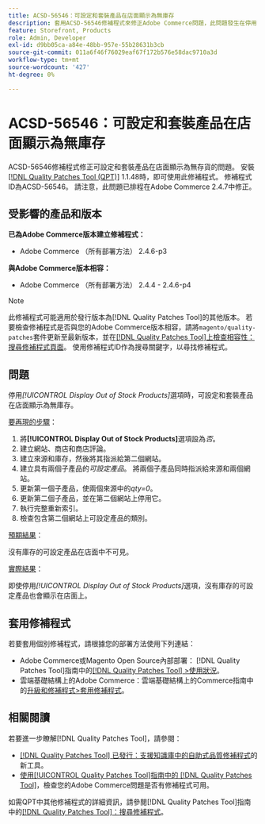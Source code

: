 ```yaml
---
title: ACSD-56546：可設定和套裝產品在店面顯示為無庫存
description: 套用ACSD-56546修補程式來修正Adobe Commerce問題，此問題發生在停用*[!UICONTROL Display Out of Stock Products]*組態選項時，可設定和套件組合產品在店面顯示為無庫存。
feature: Storefront, Products
role: Admin, Developer
exl-id: d9bb05ca-a84e-48bb-957e-55b28631b3cb
source-git-commit: 011a6f46f76029eaf67f172b576e58dac9710a3d
workflow-type: tm+mt
source-wordcount: '427'
ht-degree: 0%

---
```


# ACSD-56546：可設定和套裝產品在店面顯示為無庫存

ACSD-56546修補程式修正可設定和套裝產品在店面顯示為無存貨的問題。 安裝[[!DNL Quality Patches Tool (QPT)]](https://experienceleague.adobe.com/en/docs/commerce-operations/tools/quality-patches-tool/quality-patches-tool-to-self-serve-quality-patches) 1.1.48時，即可使用此修補程式。 修補程式ID為ACSD-56546。 請注意，此問題已排程在Adobe Commerce 2.4.7中修正。

## 受影響的產品和版本

**已為Adobe Commerce版本建立修補程式：**

* Adobe Commerce （所有部署方法） 2.4.6-p3

**與Adobe Commerce版本相容：**

* Adobe Commerce （所有部署方法） 2.4.4 - 2.4.6-p4

>[!NOTE]
>
>此修補程式可能適用於發行版本為[!DNL Quality Patches Tool]的其他版本。 若要檢查修補程式是否與您的Adobe Commerce版本相容，請將`magento/quality-patches`套件更新至最新版本，並在[[!DNL Quality Patches Tool]上檢查相容性：搜尋修補程式頁面](https://experienceleague.adobe.com/tools/commerce-quality-patches/index.html)。 使用修補程式ID作為搜尋關鍵字，以尋找修補程式。

## 問題

停用&#x200B;*[!UICONTROL Display Out of Stock Products]*&#x200B;選項時，可設定和套裝產品在店面顯示為無庫存。

<u>要再現的步驟</u>：

1. 將&#x200B;**[!UICONTROL Display Out of Stock Products]**&#x200B;選項設為&#x200B;*否*。
1. 建立網站、商店和商店評論。
1. 建立來源和庫存，然後將其指派給第二個網站。
1. 建立具有兩個子產品的&#x200B;*可設定產品*。 將兩個子產品同時指派給來源和兩個網站。
1. 更新第一個子產品，使兩個來源中的&#x200B;*qty=0*。
1. 更新第二個子產品，並在第二個網站上停用它。
1. 執行完整重新索引。
1. 檢查包含第二個網站上可設定產品的類別。

<u>預期結果</u>：

沒有庫存的可設定產品在店面中不可見。

<u>實際結果</u>：

即使停用&#x200B;*[!UICONTROL Display Out of Stock Products]*&#x200B;選項，沒有庫存的可設定產品也會顯示在店面上。

## 套用修補程式

若要套用個別修補程式，請根據您的部署方法使用下列連結：

* Adobe Commerce或Magento Open Source內部部署： [!DNL Quality Patches Tool]指南中的[[!DNL Quality Patches Tool] >使用狀況](/help/tools/quality-patches-tool/usage.md)。
* 雲端基礎結構上的Adobe Commerce：雲端基礎結構上的Commerce指南中的[升級和修補程式>套用修補程式](https://experienceleague.adobe.com/docs/commerce-cloud-service/user-guide/develop/upgrade/apply-patches.html)。

## 相關閱讀

若要進一步瞭解[!DNL Quality Patches Tool]，請參閱：

* [[!DNL Quality Patches Tool] 已發行：支援知識庫中的自助式品質修補程式](https://experienceleague.adobe.com/en/docs/commerce-operations/tools/quality-patches-tool/quality-patches-tool-to-self-serve-quality-patches)的新工具。
* [使用[!UICONTROL Quality Patches Tool]指南中的 [!DNL Quality Patches Tool]](/help/tools/quality-patches-tool/patches-available-in-qpt/check-patch-for-magento-issue-with-magento-quality-patches.md)，檢查您的Adobe Commerce問題是否有修補程式可用。


如需QPT中其他修補程式的詳細資訊，請參閱[!DNL Quality Patches Tool]指南中的[[!DNL Quality Patches Tool]：搜尋修補程式](https://experienceleague.adobe.com/tools/commerce-quality-patches/index.html)。
